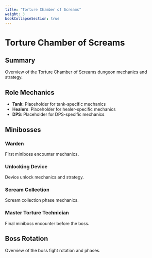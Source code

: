 ```yaml
---
title: "Torture Chamber of Screams"
weight: 3
bookCollapseSection: true
---
```


# Torture Chamber of Screams

## Summary
Overview of the Torture Chamber of Screams dungeon mechanics and strategy.

## Role Mechanics
- **Tank**: Placeholder for tank-specific mechanics
- **Healers**: Placeholder for healer-specific mechanics
- **DPS**: Placeholder for DPS-specific mechanics

## Minibosses

### Warden
First miniboss encounter mechanics.

### Unlocking Device
Device unlock mechanics and strategy.

### Scream Collection
Scream collection phase mechanics.

### Master Torture Technician
Final miniboss encounter before the boss.

## Boss Rotation
Overview of the boss fight rotation and phases.
